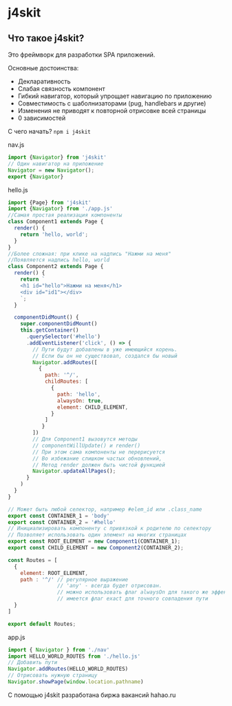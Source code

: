 # j4skit


## Что такое j4skit?
Это фреймворк для разработки SPA приложений.

Основные достоинства:

- Декларативность
- Слабая связность компонент
- Гибкий навигатор, который упрощает навигацию по приложению
- Совместимость с шаболнизаторами (pug, handlebars и другие)
- Изменения не приводят к повторной отрисовке всей страницы
- 0 зависимостей

С чего начать?
```npm i j4skit```

nav.js
```javascript
import {Navigator} from 'j4skit'
// Один навигатор на приложение
Navigator = new Navigator();
export {Navigator}
```
hello.js
```javascript
import {Page} from 'j4skit'
import {Navigator} from './app.js'
//Самая простая реализация компоненты
class Component1 extends Page {
  render() {
    return 'hello, world';
  }
}
//Более сложная: при клике на надпись "Нажми на меня"
//Появляется надпись hello, world
class Component2 extends Page {
  render() {
    return `
    <h1 id="hello">Нажми на меня</h1>
    <div id="id1"></div>
    `;
  }

  componentDidMount() {
    super.componentDidMount()
    this.getContainer()
      .querySelector('#hello')
      .addEventListener('click', () => {
        // Пути будут добавлены в уже имеющийся корень.
        // Если бы он не существовал, создался бы новый
        Navigator.addRoutes([
          {
            path: '^/',
            childRoutes: [
              {
                path: 'hello',
                alwaysOn: true,
                element: CHILD_ELEMENT,
              }
            ]
           }
        ])
        // Для Component1 вызовутся методы
        // componentWillUpdate() и render()
        // При этом сама компоненты не перерисуется
        // Во избежание слишком частых обновлений,
        // Метод render должен быть чистой функцией
        Navigator.updateAllPages();
      }
    )
  }
}

// Может быть любой селектор, например #elem_id или .class_name
export const CONTAINER_1 = 'body' 
export const CONTAINER_2 = '#hello' 
// Инициализировать компоненту с привязкой к родителю по селектору
// Позволяет использовать один элемент на многих страницах
export const ROOT_ELEMENT = new Component1(CONTAINER_1);
export const CHILD_ELEMENT = new Component2(CONTAINER_2);

const Routes = [
  {
    element: ROOT_ELEMENT,
    path : '^/' // регулярное выражение
                // 'any' - всегда будет отрисован.
                // можно использовать флаг alwaysOn для такого же эффекта
                // имеется флаг exact для точного совпадения пути
  }
]

export default Routes;
```
app.js
```javascript
import { Navigator } from './nav'
import HELLO_WORLD_ROUTES from './hello.js'
// Добавить пути
Navigator.addRoutes(HELLO_WORLD_ROUTES)
// Отрисовать нужную страницу
Navigator.showPage(window.location.pathname)
```

С помощью j4skit разработана биржа вакансий hahao.ru
